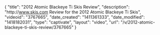 {
    "title": "2012 Atomic Blackeye Ti Skis Review",
    "description": "http:\/\/www.skis.com Review for the 2012 Atomic Blackeye Ti Skis",
    "videoid": "3767665",
    "date_created": "1411361333",
    "date_modified": "1418182031",
    "type": "captivate",
    "layout": "video",
    "url": "\/v\/2012-atomic-blackeye-ti-skis-review\/3767665"
}